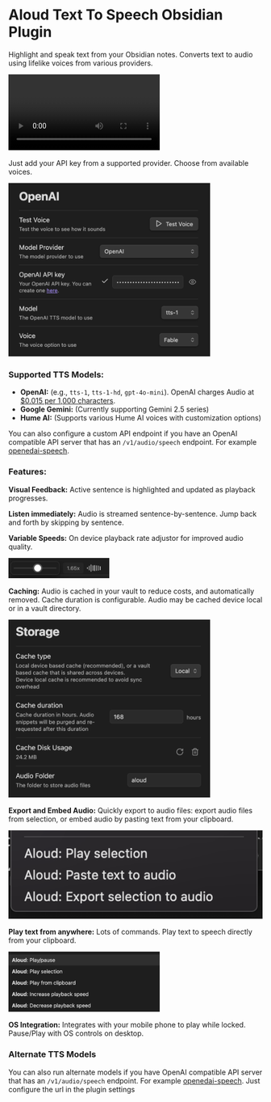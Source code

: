 # Aloud Text To Speech Obsidian Plugin

Highlight and speak text from your Obsidian notes. Converts text to audio using lifelike voices from various providers.

<video src="https://github.com/adrianlyjak/obsidian-aloud-tts/assets/2024018/6e673350-0cf2-4820-bca1-3f36cd3a24f6" ></video>

Just add your API key from a supported provider. Choose from available voices.

<img alt="Settings View" src="./docs/settings-example.png" width="400p" ></img>

### Supported TTS Models:

*   **OpenAI:** (e.g., `tts-1`, `tts-1-hd`, `gpt-4o-mini`). OpenAI charges Audio at [$0.015 per 1,000 characters](https://openai.com/pricing).
*   **Google Gemini:** (Currently supporting Gemini 2.5 series)
*   **Hume AI:** (Supports various Hume AI voices with customization options)

You can also configure a custom API endpoint if you have an OpenAI compatible API server that has an `/v1/audio/speech` endpoint. For example [openedai-speech](https://github.com/matatonic/openedai-speech).

### Features:

**Visual Feedback:** Active sentence is highlighted and updated as playback progresses.

**Listen immediately:** Audio is streamed sentence-by-sentence. Jump back and forth by skipping by sentence.

**Variable Speeds:** On device playback rate adjustor for improved audio quality.

<img src="docs/variable-speeds.png" width="200" ></img>

**Caching:** Audio is cached in your vault to reduce costs, and automatically removed. Cache duration is configurable. Audio may be cached device local or in a vault directory.

<img src="docs/cache-settings.png" width="400" ></img>

**Export and Embed Audio:** Quickly export to audio files: export audio files from selection, or embed audio by pasting text from your clipboard.

<img src="docs/right-click-menu.png" max="300" ></img>

**Play text from anywhere:** Lots of commands. Play text to speech directly from your clipboard.

<img src="docs/commands.png" width="300" ></img>

**OS Integration:** Integrates with your mobile phone to play while locked. Pause/Play with OS controls on desktop.

### Alternate TTS Models

You can also run alternate models if you have OpenAI compatible API server that has an `/v1/audio/speech` endpoint. For example [openedai-speech](https://github.com/matatonic/openedai-speech). Just configure the url in the plugin settings
